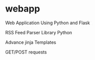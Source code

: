 # webapp
Web Application Using Python and Flask

RSS Feed Parser Library Python

Advance jinja Templates

GET/POST requests
